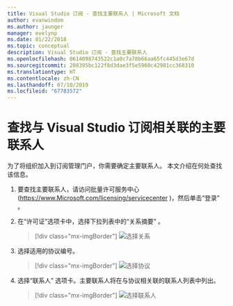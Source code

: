 ```yaml
---
title: Visual Studio 订阅 - 查找主要联系人 | Microsoft 文档
author: evanwindom
ms.author: jaunger
manager: evelynp
ms.date: 01/22/2018
ms.topic: conceptual
description: Visual Studio 订阅 - 查找主要联系人
ms.openlocfilehash: 0614098743522c1a0c7a78b66aa65fc445d3e67d
ms.sourcegitcommit: 208395bc122f8d3dae3f5e5960c42981cc368310
ms.translationtype: HT
ms.contentlocale: zh-CN
ms.lasthandoff: 07/10/2019
ms.locfileid: "67783572"
---
```

# <a name="locating-the-primary-contact-associated-with-visual-studio-subscriptions"></a>查找与 Visual Studio 订阅相关联的主要联系人

为了将组织加入到订阅管理门户，你需要确定主要联系人。  本文介绍在何处查找该信息。

1. 要查找主要联系人，请访问批量许可服务中心 (https://www.Microsoft.com/licensing/servicecenter )，然后单击“登录”  。

2. 在“许可证”选项卡中，选择下拉列表中的“关系摘要”  。
    > [!div class="mx-imgBorder"]
    > ![选择关系](_img/locate-primary-contact/vlsc-relationship.png)

3. 选择适用的协议编号。
    > [!div class="mx-imgBorder"]
    > ![选择协议](_img/locate-primary-contact/vlsc-agreement.png)

4. 选择“联系人”  选项卡。主要联系人将在与协议相关联的联系人列表中列出。
    > [!div class="mx-imgBorder"]
    > ![选择联系人](_img/locate-primary-contact/vlsc-contacts.png)
